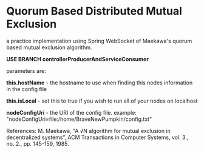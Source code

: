 # Quorum Based Distributed Mutual Exclusion
a practice implementation using Spring WebSocket of Maekawa's quorum based mutual exclusion algorithm.

**USE BRANCH controllerProducerAndServiceConsumer**

parameters are:

**this.hostName** - the hostname to use when finding this nodes information in the config file

**this.isLocal** - set this to true if you wish to run all of your nodes on localhost

**nodeConfigUri** - the URI of the config file. example: "nodeConfigUri=file:/home/BraveNewPumpkin/config.txt"


References:
M. Maekawa, "A √N algorithm for mutual exclusion in decentralized systems”, ACM Transactions in Computer Systems, vol. 3., no. 2., pp. 145-159, 1985.
